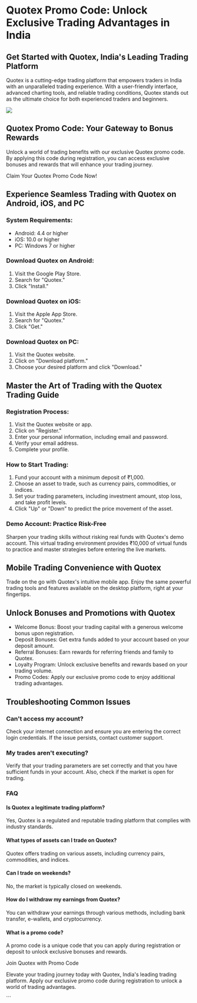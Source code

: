 # Quotex Promo Code: Unlock Exclusive Trading Advantages in India

## Get Started with Quotex, India\'s Leading Trading Platform

Quotex is a cutting-edge trading platform that empowers traders in India
with an unparalleled trading experience. With a user-friendly interface,
advanced charting tools, and reliable trading conditions, Quotex stands
out as the ultimate choice for both experienced traders and beginners.

[![](https://static.quotex.io/files/4_en/300_250.jpg)](https://traff.sbs/brokerqxlid)

## Quotex Promo Code: Your Gateway to Bonus Rewards

Unlock a world of trading benefits with our exclusive Quotex promo code.
By applying this code during registration, you can access exclusive
bonuses and rewards that will enhance your trading journey.

Claim Your Quotex Promo Code Now!

## Experience Seamless Trading with Quotex on Android, iOS, and PC

### System Requirements:

-   Android: 4.4 or higher
-   iOS: 10.0 or higher
-   PC: Windows 7 or higher

### Download Quotex on Android:

1.  Visit the Google Play Store.
2.  Search for "Quotex."
3.  Click "Install."

### Download Quotex on iOS:

1.  Visit the Apple App Store.
2.  Search for "Quotex."
3.  Click "Get."

### Download Quotex on PC:

1.  Visit the Quotex website.
2.  Click on "Download platform."
3.  Choose your desired platform and click "Download."

## Master the Art of Trading with the Quotex Trading Guide

### Registration Process:

1.  Visit the Quotex website or app.
2.  Click on "Register."
3.  Enter your personal information, including email and password.
4.  Verify your email address.
5.  Complete your profile.

### How to Start Trading:

1.  Fund your account with a minimum deposit of ₹1,000.
2.  Choose an asset to trade, such as currency pairs, commodities, or
    indices.
3.  Set your trading parameters, including investment amount, stop loss,
    and take profit levels.
4.  Click "Up" or "Down" to predict the price movement of
    the asset.

### Demo Account: Practice Risk-Free

Sharpen your trading skills without risking real funds with Quotex\'s
demo account. This virtual trading environment provides ₹10,000 of
virtual funds to practice and master strategies before entering the live
markets.

## Mobile Trading Convenience with Quotex

Trade on the go with Quotex\'s intuitive mobile app. Enjoy the same
powerful trading tools and features available on the desktop platform,
right at your fingertips.

## Unlock Bonuses and Promotions with Quotex

-   Welcome Bonus: Boost your trading capital with a generous welcome
    bonus upon registration.
-   Deposit Bonuses: Get extra funds added to your account based on your
    deposit amount.
-   Referral Bonuses: Earn rewards for referring friends and family to
    Quotex.
-   Loyalty Program: Unlock exclusive benefits and rewards based on your
    trading volume.
-   Promo Codes: Apply our exclusive promo code to enjoy additional
    trading advantages.

## Troubleshooting Common Issues

### Can\'t access my account?

Check your internet connection and ensure you are entering the correct
login credentials. If the issue persists, contact customer support.

### My trades aren\'t executing?

Verify that your trading parameters are set correctly and that you have
sufficient funds in your account. Also, check if the market is open for
trading.

### FAQ

#### Is Quotex a legitimate trading platform?

Yes, Quotex is a regulated and reputable trading platform that complies
with industry standards.

#### What types of assets can I trade on Quotex?

Quotex offers trading on various assets, including currency pairs,
commodities, and indices.

#### Can I trade on weekends?

No, the market is typically closed on weekends.

#### How do I withdraw my earnings from Quotex?

You can withdraw your earnings through various methods, including bank
transfer, e-wallets, and cryptocurrency.

#### What is a promo code?

A promo code is a unique code that you can apply during registration or
deposit to unlock exclusive bonuses and rewards.

Join Quotex with Promo Code

Elevate your trading journey today with Quotex, India\'s leading trading
platform. Apply our exclusive promo code during registration to unlock a
world of trading advantages.

\`\`\`

